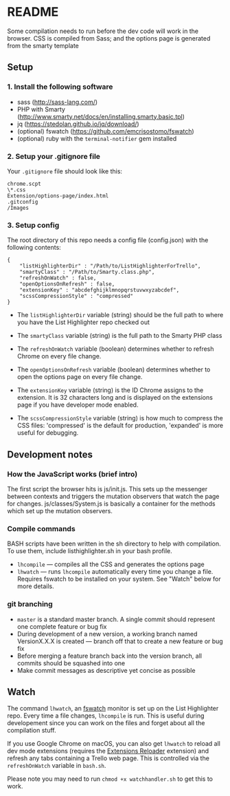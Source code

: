 # README

Some compilation needs to run before the dev code will work in the browser. CSS is compiled from Sass; and the options page is generated from the smarty template

## Setup

### 1. Install the following software

- sass (<http://sass-lang.com/>)
- PHP with Smarty (<http://www.smarty.net/docs/en/installing.smarty.basic.tpl>)
- jq (<https://stedolan.github.io/jq/download/>)
- (optional) fswatch (<https://github.com/emcrisostomo/fswatch>)
- (optional) ruby with the `terminal-notifier` gem installed

### 2. Setup your .gitignore file

Your `.gitignore` file should look like this:

	chrome.scpt
	\*.css
	Extension/options-page/index.html
	.gitconfig
	/Images

### 3. Setup config

The root directory of this repo needs a config file (config.json) with the following contents:

	{
		"listHighlighterDir" : "/Path/to/ListHighlighterForTrello",
		"smartyClass" : "/Path/to/Smarty.class.php",
		"refreshOnWatch" : false,
		"openOptionsOnRefresh" : false,
		"extensionKey" : "abcdefghijklmnopqrstuvwxyzabcdef",
		"scssCompressionStyle" : "compressed"
	}

- The `listHighlighterDir` variable (string) should be the full path to where you have the List Highlighter repo checked out

- The `smartyClass` variable (string) is the full path to the Smarty PHP class

- The `refreshOnWatch` variable (boolean) determines whether to refresh Chrome on every file change.

- The `openOptionsOnRefresh` variable (boolean) determines whether to open the options page on every file change.

- The `extensionKey` variable (string) is the ID Chrome assigns to the extension. It is 32 characters long and is displayed on the extensions page if you have developer mode enabled.

- The `scssCompressionStyle` variable (string) is how much to compress the CSS files: 'compressed' is the default for production, 'expanded' is more useful for debugging.

## Development notes

### How the JavaScript works (brief intro)

The first script the browser hits is js/init.js. This sets up the messenger between contexts and triggers the mutation observers that watch the page for changes. js/classes/System.js is basically a container for the methods which set up the mutation observers.

### Compile commands

BASH scripts have been written in the sh directory to help with compilation. To use them, include listhighlighter.sh in your bash profile.

- `lhcompile` — compiles all the CSS and generates the options page
- `lhwatch` — runs `lhcompile` automatically every time you change a file. Requires fswatch to be installed on your system. See "Watch" below for more details.

### git branching

- `master` is a standard master branch. A single commit should represent one complete feature or bug fix
- During development of a new version, a working branch named VersionX.X.X is created — branch off that to create a new feature or bug fix
- Before merging a feature branch back into the version branch, all commits should be squashed into one
- Make commit messages as descriptive yet concise as possible


## Watch

The command `lhwatch`, an [fswatch](https://github.com/emcrisostomo/fswatch) monitor is set up on the List Highlighter repo. Every time a file changes, `lhcompile` is run. This is useful during developement since you can work on the files and forget about all the compilation stuff.

If you use Google Chrome on macOS, you can also get `lhwatch` to reload all dev mode extensions (requires the [Extensions Reloader](https://chrome.google.com/webstore/detail/extensions-reloader/fimgfedafeadlieiabdeeaodndnlbhid) extension) and refresh any tabs containing a Trello web page. This is controlled via the `refreshOnWatch` variable in `bash.sh`.

Please note you may need to run `chmod +x watchhandler.sh` to get this to work.
